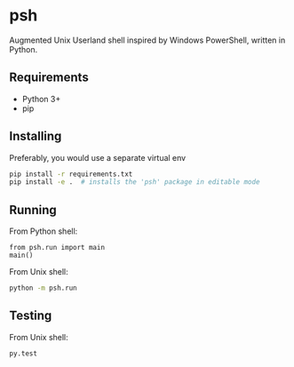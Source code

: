 psh
===

Augmented Unix Userland shell inspired by Windows PowerShell, written in Python.

Requirements
------------

* Python 3+
* pip

Installing
----------

Preferably, you would use a separate virtual env

```bash
pip install -r requirements.txt
pip install -e .  # installs the 'psh' package in editable mode
```

Running
-------

From Python shell:

```
from psh.run import main
main()
```

From Unix shell:
```bash
python -m psh.run
```

Testing
-------

From Unix shell:

```bash
py.test
```
